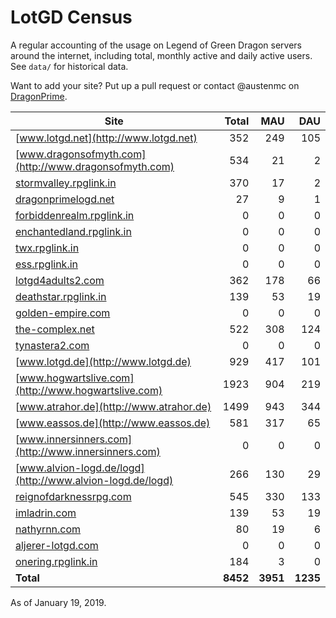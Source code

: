 # LotGD Census
A regular accounting of the usage on Legend of Green Dragon servers around the internet, including total, monthly active and daily active users. See `data/` for historical data.

Want to add your site? Put up a pull request or contact @austenmc on [DragonPrime](http://dragonprime.net).


Site | Total | MAU | DAU
--- | ---:| ---:| ---:
[www.lotgd.net](http://www.lotgd.net)|352|249|105
[www.dragonsofmyth.com](http://www.dragonsofmyth.com)|534|21|2
[stormvalley.rpglink.in](http://stormvalley.rpglink.in)|370|17|2
[dragonprimelogd.net](http://dragonprimelogd.net)|27|9|1
[forbiddenrealm.rpglink.in](http://forbiddenrealm.rpglink.in)|0|0|0
[enchantedland.rpglink.in](http://enchantedland.rpglink.in)|0|0|0
[twx.rpglink.in](http://twx.rpglink.in)|0|0|0
[ess.rpglink.in](http://ess.rpglink.in)|0|0|0
[lotgd4adults2.com](http://lotgd4adults2.com)|362|178|66
[deathstar.rpglink.in](http://deathstar.rpglink.in)|139|53|19
[golden-empire.com](http://golden-empire.com)|0|0|0
[the-complex.net](http://the-complex.net)|522|308|124
[tynastera2.com](http://tynastera2.com)|0|0|0
[www.lotgd.de](http://www.lotgd.de)|929|417|101
[www.hogwartslive.com](http://www.hogwartslive.com)|1923|904|219
[www.atrahor.de](http://www.atrahor.de)|1499|943|344
[www.eassos.de](http://www.eassos.de)|581|317|65
[www.innersinners.com](http://www.innersinners.com)|0|0|0
[www.alvion-logd.de/logd](http://www.alvion-logd.de/logd)|266|130|29
[reignofdarknessrpg.com](http://reignofdarknessrpg.com)|545|330|133
[imladrin.com](http://imladrin.com)|139|53|19
[nathyrnn.com](http://nathyrnn.com)|80|19|6
[aljerer-lotgd.com](http://aljerer-lotgd.com)|0|0|0
[onering.rpglink.in](http://onering.rpglink.in)|184|3|0
**Total**|**8452**|**3951**|**1235**

As of January 19, 2019.
